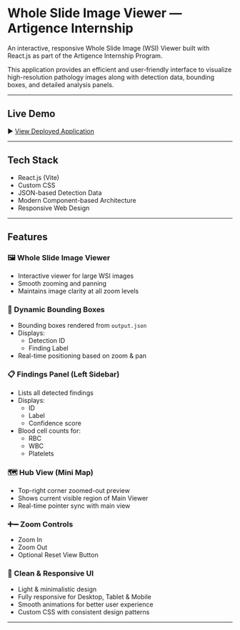 # Whole Slide Image Viewer — Artigence Internship

An interactive, responsive Whole Slide Image (WSI) Viewer built with React.js as part of the Artigence Internship Program.

This application provides an efficient and user-friendly interface to visualize high-resolution pathology images along with detection data, bounding boxes, and detailed analysis panels.

---

## Live Demo

▶️ [View Deployed Application](https://artigenceinternhemanth.netlify.app/)

---

## Tech Stack

- React.js (Vite)
- Custom CSS
- JSON-based Detection Data
- Modern Component-based Architecture
- Responsive Web Design

---

## Features

### 🖼️ Whole Slide Image Viewer
- Interactive viewer for large WSI images
- Smooth zooming and panning
- Maintains image clarity at all zoom levels

### 🔲 Dynamic Bounding Boxes
- Bounding boxes rendered from `output.json`
- Displays:
  - Detection ID
  - Finding Label
- Real-time positioning based on zoom & pan

### 📋 Findings Panel (Left Sidebar)
- Lists all detected findings
- Displays:
  - ID
  - Label
  - Confidence score
- Blood cell counts for:
  - RBC
  - WBC
  - Platelets

### 🗺️ Hub View (Mini Map)
- Top-right corner zoomed-out preview
- Shows current visible region of Main Viewer
- Real-time pointer sync with main view

### ➕➖ Zoom Controls
- Zoom In
- Zoom Out
- Optional Reset View Button

### 🎨 Clean & Responsive UI
- Light & minimalistic design
- Fully responsive for Desktop, Tablet & Mobile
- Smooth animations for better user experience
- Custom CSS with consistent design patterns

---


